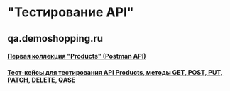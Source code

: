 # "Тестирование API"
## qa.demoshopping.ru
#### [Первая коллекция "Products" (Postman API)](https://www.postman.com/nosovertka/workspace/qa-demoshopping-stan-tokarev/collection/40891723-f58958dc-7d08-42f1-a850-9cb0ad5205cf?action=share&creator=40891723)

#### [Тест-кейсы для тестирования API Products, методы GET, POST, PUT, PATCH, DELETE, QASE](https://app.qase.io/project/G9?suite=273)
